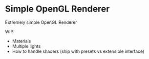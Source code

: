 # Simple OpenGL Renderer

Extremely simple OpenGL Renderer

WIP:
* Materials
* Multiple lights
* How to handle shaders (ship with presets vs extensible interface)
